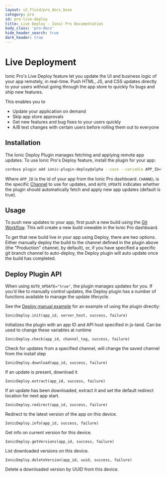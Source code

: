 ```yaml
---
layout: v2_fluid/pro_docs_base
category: pro
id: pro-live-deploy
title: Live Deploy - Ionic Pro Documentation
body_class: 'pro-docs'
hide_header_search: true
dark_header: true
---
```


# Live Deployment

Ionic Pro's Live Deploy feature let you update the UI and business logic of your app remotely, in real-time. Push HTML, JS, and CSS updates directly to your users without going through the
app store to quickly fix bugs and ship new features.

This enables you to

* Update your application on demand
* Skip app store approvals
* Get new features and bug fixes to your users quickly
* A/B test changes with certain users before rolling them out to everyone


## Installation

The Ionic Deploy Plugin manages fetching and applying remote app updates. To use Ionic Pro's Deploy feature, install the plugin for your app:

```bash
cordova plugin add ionic-plugin-deploy@alpha --save --variable APP_ID="APP_ID" --variable CHANNEL_NAME="CHANNEL" --variable AUTO_UPDATE="true"
```

Where `APP_ID` is the id of your app from the Ionic Pro dashboard. `CHANNEL` is the specific [Channel](concepts.html#channels) to use for updates, and `AUTO_UPDATE` indicates whether the plugin should automatically fetch and apply new app updates (default is true).

## Usage

To push new updates to your app, first push a new build using the [Git Workflow](git.html). This will create a new build viewable in the Ionic Pro dashboard.

To get that new build live in your app using Deploy, there are two options. Either manually deploy the build to the channel defined in the plugin above (the "Production" channel, by default), or, if you have specified a specific git branch channel to auto-deploy, the Deploy plugin will auto update once the build has completed.

## Deploy Plugin API

When using `AUTO_UPDATE="true"`, the plugin manages updates for you. If you'd like to manually control updates, the Deploy plugin has a number of functions available to manage the update lifecycle.

See the [Deploy manual example]() for an example of using the plugin directly:

`IonicDeploy.init(app_id, server_host, success, failure)`

Initializes the plugin with an app ID and API host specified in js-land.  Can be used to change these variables at runtime

`IonicDeploy.check(app_id, channel_tag, success, failure)`

Check for updates from a specified channel, will change the saved channel from the install step

`IonicDeploy.download(app_id, success, failure)`

If an update is present, download it

`IonicDeploy.extract(app_id, success, failure)`

If an update has been downloaded, extract it and set the default redirect location for next app start.

`IonicDeploy.redirect(app_id, success, failure)`

Redirect to the latest version of the app on this device.

`IonicDeploy.info(app_id, success, failure)`

Get info on current version for this device.

`IonicDeploy.getVersions(app_id, success, failure)`

List downloaded versions on this device.

`IonicDeploy.deleteVersion(app_id, uuid, success, failure)`

Delete a downloaded version by UUID from this device.
